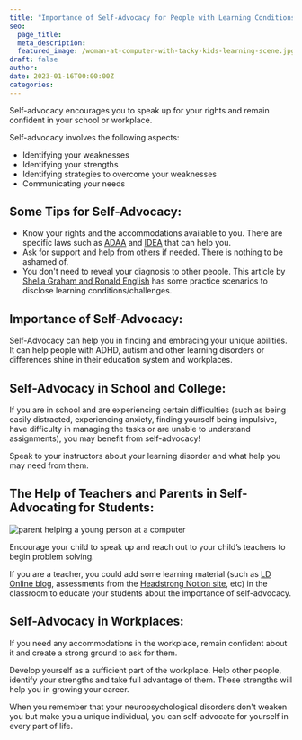 ```yaml
---
title: "Importance of Self-Advocacy for People with Learning Conditions"
seo:
  page_title:
  meta_description:
  featured_image: /woman-at-computer-with-tacky-kids-learning-scene.jpg
draft: false
author: 
date: 2023-01-16T00:00:00Z
categories:
---
```


Self-advocacy encourages you to speak up for your rights and remain confident in your school or workplace.

Self-advocacy involves the following aspects:

* Identifying your weaknesses
* Identifying your strengths
* Identifying strategies to overcome your weaknesses
* Communicating your needs 

## Some Tips for Self-Advocacy:

* Know your rights and the accommodations available to you. There are specific laws such as [ADAA](https://ldaamerica.org/lda_today/section-504-the-tool-that-should-be-in-every-advocates-toolkit/) and [IDEA](https://ldaamerica.org/lda_today/section-504-the-tool-that-should-be-in-every-advocates-toolkit/) that can help you. 
* Ask for support and help from others if needed. There is nothing to be ashamed of.
* You don't need to reveal your diagnosis to other people. This article by [Shelia Graham and Ronald English](https://www.ldonline.org/ld-topics/college-college-prep/requesting-academic-accommodations) has some practice scenarios to disclose learning conditions/challenges.

## Importance of Self-Advocacy:

Self-Advocacy can help you in finding and embracing your unique abilities. It can help people with ADHD, autism and other learning disorders or differences shine in their education system and workplaces.

## Self-Advocacy in School and College:

If you are in school and are experiencing certain difficulties (such as being easily distracted, experiencing anxiety, finding yourself being impulsive, have difficulty in managing the tasks or are unable to understand assignments), you may benefit from self-advocacy!

Speak to your instructors about your learning disorder and what help you may need from them.  

## The Help of Teachers and Parents in Self-Advocating for Students:

![parent helping a young person at a computer](/uploads/parent-helping-young-person-at-computer.jpg)

Encourage your child to speak up and reach out to your child’s teachers to begin problem solving.

If you are a teacher, you could add some learning material (such as [LD Online blog](https://www.ldonline.org/ld-topics/adhd), assessments from the [Headstrong Notion site](http://headstrongnation.org/parents/learn-the-facts), etc) in the classroom to educate your students about the importance of self-advocacy.

## Self-Advocacy in Workplaces:

If you need any accommodations in the workplace, remain confident about it and create a strong ground to ask for them.

Develop yourself as a sufficient part of the workplace. Help other people, identify your strengths and take full advantage of them. These strengths will help you in growing your career.

When you remember that your neuropsychological disorders don't weaken you but make you a unique individual, you can self-advocate for yourself in every part of life.
